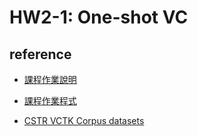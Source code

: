 # HW2-1: One-shot VC


## reference

- [課程作業說明](https://docs.google.com/presentation/d/1lKdhQaYQO4elmXrEoi3d8SDb1TzwMNcOBr9_oMXvPKA/edit?fbclid=IwAR3xpN88p6AKjLMuPUiARalLhDiSGdYqw6LabgXotOpDZQUop-Kng4KCv9k#slide=id.p3)

- [課程作業程式](https://github.com/jjery2243542/adaptive_voice_conversion)

- [CSTR VCTK Corpus datasets](https://datashare.is.ed.ac.uk/handle/10283/3443)